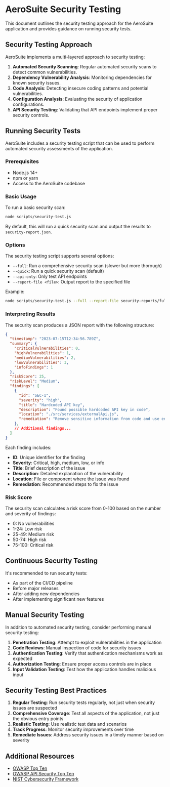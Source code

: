 # AeroSuite Security Testing

This document outlines the security testing approach for the AeroSuite application and provides guidance on running security tests.

## Security Testing Approach

AeroSuite implements a multi-layered approach to security testing:

1. **Automated Security Scanning**: Regular automated security scans to detect common vulnerabilities.
2. **Dependency Vulnerability Analysis**: Monitoring dependencies for known security issues.
3. **Code Analysis**: Detecting insecure coding patterns and potential vulnerabilities.
4. **Configuration Analysis**: Evaluating the security of application configurations.
5. **API Security Testing**: Validating that API endpoints implement proper security controls.

## Running Security Tests

AeroSuite includes a security testing script that can be used to perform automated security assessments of the application.

### Prerequisites

- Node.js 14+
- npm or yarn
- Access to the AeroSuite codebase

### Basic Usage

To run a basic security scan:

```bash
node scripts/security-test.js
```

By default, this will run a quick security scan and output the results to `security-report.json`.

### Options

The security testing script supports several options:

- `--full`: Run a comprehensive security scan (slower but more thorough)
- `--quick`: Run a quick security scan (default)
- `--api-only`: Only test API endpoints
- `--report-file <file>`: Output report to the specified file

Example:

```bash
node scripts/security-test.js --full --report-file security-reports/full-scan-2023-07-15.json
```

### Interpreting Results

The security scan produces a JSON report with the following structure:

```json
{
  "timestamp": "2023-07-15T12:34:56.789Z",
  "summary": {
    "criticalVulnerabilities": 0,
    "highVulnerabilities": 1,
    "mediumVulnerabilities": 2,
    "lowVulnerabilities": 3,
    "infoFindings": 1
  },
  "riskScore": 25,
  "riskLevel": "Medium",
  "findings": [
    {
      "id": "SEC-1",
      "severity": "high",
      "title": "Hardcoded API key",
      "description": "Found possible hardcoded API key in code",
      "location": "./src/services/externalApi.js",
      "remediation": "Remove sensitive information from code and use environment variables instead"
    },
    // Additional findings...
  ]
}
```

Each finding includes:
- **ID**: Unique identifier for the finding
- **Severity**: Critical, high, medium, low, or info
- **Title**: Brief description of the issue
- **Description**: Detailed explanation of the vulnerability
- **Location**: File or component where the issue was found
- **Remediation**: Recommended steps to fix the issue

### Risk Score

The security scan calculates a risk score from 0-100 based on the number and severity of findings:
- 0: No vulnerabilities
- 1-24: Low risk
- 25-49: Medium risk
- 50-74: High risk
- 75-100: Critical risk

## Continuous Security Testing

It's recommended to run security tests:
- As part of the CI/CD pipeline
- Before major releases
- After adding new dependencies
- After implementing significant new features

## Manual Security Testing

In addition to automated security testing, consider performing manual security testing:

1. **Penetration Testing**: Attempt to exploit vulnerabilities in the application
2. **Code Reviews**: Manual inspection of code for security issues
3. **Authentication Testing**: Verify that authentication mechanisms work as expected
4. **Authorization Testing**: Ensure proper access controls are in place
5. **Input Validation Testing**: Test how the application handles malicious input

## Security Testing Best Practices

1. **Regular Testing**: Run security tests regularly, not just when security issues are suspected
2. **Comprehensive Coverage**: Test all aspects of the application, not just the obvious entry points
3. **Realistic Testing**: Use realistic test data and scenarios
4. **Track Progress**: Monitor security improvements over time
5. **Remediate Issues**: Address security issues in a timely manner based on severity

## Additional Resources

- [OWASP Top Ten](https://owasp.org/www-project-top-ten/)
- [OWASP API Security Top Ten](https://owasp.org/www-project-api-security/)
- [NIST Cybersecurity Framework](https://www.nist.gov/cyberframework) 